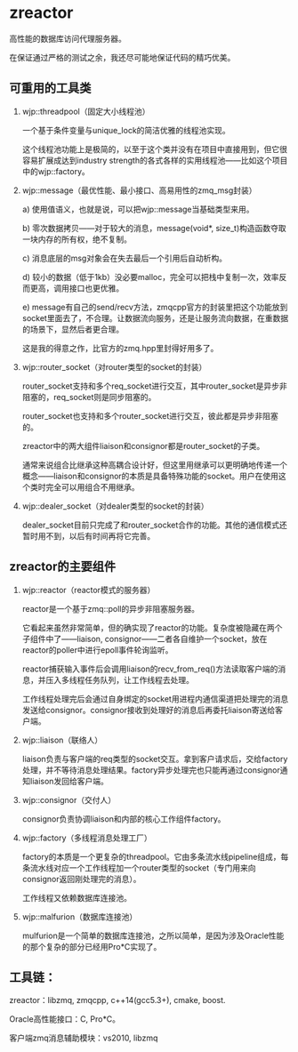 # zreactor

高性能的数据库访问代理服务器。

在保证通过严格的测试之余，我还尽可能地保证代码的精巧优美。


## 可重用的工具类

1. wjp::threadpool（固定大小线程池）

    一个基于条件变量与unique_lock的简洁优雅的线程池实现。
    
    这个线程池功能上是极简的，以至于这个类并没有在项目中直接用到，但它很容易扩展成达到industry strength的各式各样的实用线程池——比如这个项目中的wjp::factory。

2. wjp::message（最优性能、最小接口、高易用性的zmq_msg封装）

    a) 使用值语义，也就是说，可以把wjp::message当基础类型来用。
    
    b) 零次数据拷贝——对于较大的消息，message(void*, size_t)构造函数夺取一块内存的所有权，绝不复制。
    
    c) 消息底层的msg对象会在失去最后一个引用后自动析构。
    
    d) 较小的数据（低于1kb）没必要malloc，完全可以把栈中复制一次，效率反而更高，调用接口也更优雅。
    
    e) message有自己的send/recv方法，zmqcpp官方的封装里把这个功能放到socket里面去了，不合理。让数据流向服务，还是让服务流向数据，在重数据的场景下，显然后者更合理。

    这是我的得意之作，比官方的zmq.hpp里封得好用多了。
    
3. wjp::router_socket（对router类型的socket的封装）

    router_socket支持和多个req_socket进行交互，其中router_socket是异步非阻塞的，req_socket则是同步阻塞的。
    
    router_socket也支持和多个router_socket进行交互，彼此都是异步非阻塞的。
    
    zreactor中的两大组件liaison和consignor都是router_socket的子类。
    
    通常来说组合比继承这种高耦合设计好，但这里用继承可以更明确地传递一个概念——liaison和consignor的本质是具备特殊功能的socket。用户在使用这个类时完全可以用组合不用继承。
    
4. wjp::dealer_socket（对dealer类型的socket的封装）
    
   dealer_socket目前只完成了和router_socket合作的功能。其他的通信模式还暂时用不到，以后有时间再将它完善。

## zreactor的主要组件

1. wjp::reactor（reactor模式的服务器）

    reactor是一个基于zmq::poll的异步非阻塞服务器。
    
    它看起来虽然非常简单，但的确实现了reactor的功能。复杂度被隐藏在两个子组件中了——liaison, consignor——二者各自维护一个socket，放在reactor的poller中进行epoll事件轮询监听。
    
    reactor捕获输入事件后会调用liaison的recv_from_req()方法读取客户端的消息，并压入多线程任务队列，让工作线程去处理。
         
    工作线程处理完后会通过自身绑定的socket用进程内通信渠道把处理完的消息发送给consignor。consignor接收到处理好的消息后再委托liaison寄送给客户端。


2. wjp::liaison（联络人）
     
    liaison负责与客户端的req类型的socket交互。拿到客户请求后，交给factory处理，并不等待消息处理结果。factory异步处理完也只能再通过consignor通知liaison发回给客户端。
     

3. wjp::consignor（交付人）

    consignor负责协调liaison和内部的核心工作组件factory。
    
4. wjp::factory（多线程消息处理工厂） 
    
    factory的本质是一个更复杂的threadpool。它由多条流水线pipeline组成，每条流水线对应一个工作线程加一个router类型的socket（专门用来向consignor返回刚处理完的消息）。
    
    工作线程又依赖数据库连接池。
    
    
5. wjp::malfurion（数据库连接池）    
    
    mulfurion是一个简单的数据库连接池，之所以简单，是因为涉及Oracle性能的那个复杂的部分已经用Pro*C实现了。    
    

## 工具链：

zreactor：libzmq, zmqcpp, c++14(gcc5.3+), cmake, boost. 

Oracle高性能接口：C, Pro*C。

客户端zmq消息辅助模块：vs2010, libzmq
